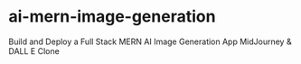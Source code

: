 # ai-mern-image-generation
Build and Deploy a Full Stack MERN AI Image Generation App MidJourney &amp; DALL E Clone
